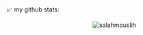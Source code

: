 







📈 my github stats:

<p align="center"> <img src="https://github-readme-stats.vercel.app/api?username=salahmouslih&show_icons=true&theme=gotham" alt="salahmouslih" />




